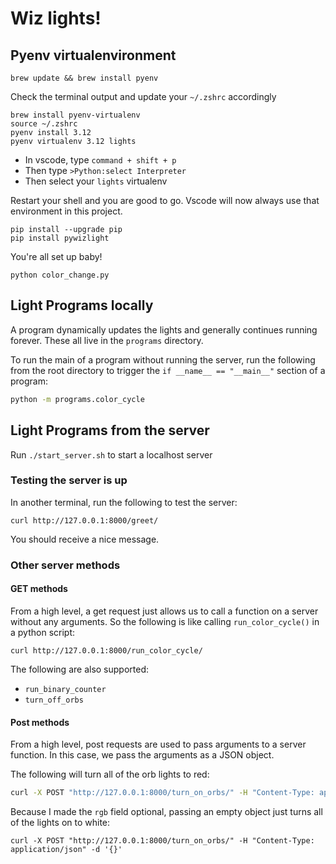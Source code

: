 # Wiz lights!


## Pyenv virtualenvironment
```
brew update && brew install pyenv
```
Check the terminal output and update your `~/.zshrc` accordingly

```
brew install pyenv-virtualenv
source ~/.zshrc
pyenv install 3.12
pyenv virtualenv 3.12 lights
```

- In vscode, type `command + shift + p`
- Then type `>Python:select Interpreter`
- Then select your `lights` virtualenv

Restart your shell and you are good to go. 
Vscode will now always use that environment in this project. 

```
pip install --upgrade pip
pip install pywizlight
```

You're all set up baby!
```
python color_change.py
```

## Light Programs locally
A program dynamically updates the lights and generally continues running forever. 
These all live in the `programs` directory.

To run the main of a program without running the server, run the following from the root directory
 to trigger the `if __name__ == "__main__"` section of a program:
```bash
python -m programs.color_cycle
```

## Light Programs from the server
Run `./start_server.sh` to start a localhost server

### Testing the server is up
In another terminal, run the following to test the server:
```
curl http://127.0.0.1:8000/greet/
```
You should receive a nice message. 

### Other server methods

#### GET methods

From a high level, a get request just allows us to call a function on a server
without any arguments. So the following is like calling `run_color_cycle()` in a python script:

```
curl http://127.0.0.1:8000/run_color_cycle/
```

The following are also supported:
- `run_binary_counter`
- `turn_off_orbs`

#### Post methods

From a high level, post requests are used to pass arguments to a server function. In this case, we pass the
arguments as a JSON object.

The following will turn all of the orb lights to red:
```bash
curl -X POST "http://127.0.0.1:8000/turn_on_orbs/" -H "Content-Type: application/json" -d '{"rgb": [255,0,0]}'
```

Because I made the `rgb` field optional, passing an empty object just turns all of the lights on to white:
```
curl -X POST "http://127.0.0.1:8000/turn_on_orbs/" -H "Content-Type: application/json" -d '{}'
```